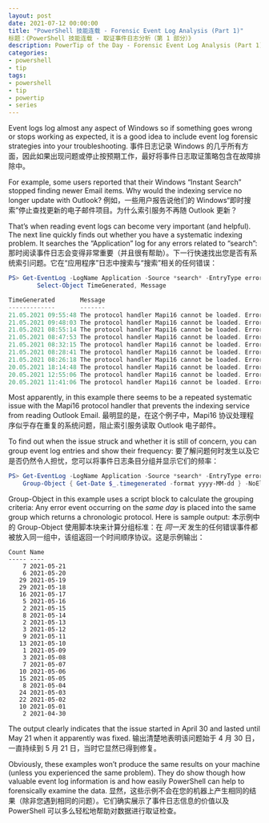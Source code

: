 ```yaml
---
layout: post
date: 2021-07-12 00:00:00
title: "PowerShell 技能连载 - Forensic Event Log Analysis (Part 1)"
标题：《PowerShell 技能连载 - 取证事件日志分析（第 1 部分）》
description: PowerTip of the Day - Forensic Event Log Analysis (Part 1)
categories:
- powershell
- tip
tags:
- powershell
- tip
- powertip
- series
---
```

Event logs log almost any aspect of Windows so if something goes wrong or stops working as expected, it is a good idea to include event log forensic strategies into your troubleshooting.
事件日志记录 Windows 的几乎所有方面，因此如果出现问题或停止按预期工作，最好将事件日志取证策略包含在故障排除中。

For example, some users reported that their Windows “Instant Search” stopped finding newer Email items. Why would the indexing service no longer update with Outlook?
例如，一些用户报告说他们的 Windows“即时搜索”停止查找更新的电子邮件项目。为什么索引服务不再随 Outlook 更新？

That’s when reading event logs can become very important (and helpful). The next line quickly finds out whether you have a systematic indexing problem. It searches the “Application” log for any errors related to “search”:
那时阅读事件日志会变得非常重要（并且很有帮助）。下一行快速找出您是否有系统索引问题。它在“应用程序”日志中搜索与“搜索”相关的任何错误：

```powershell
PS> Get-EventLog -LogName Application -Source *search* -EntryType error -Newest 10 |
        Select-Object TimeGenerated, Message

TimeGenerated       Message
-------------       -------
21.05.2021 09:55:48 The protocol handler Mapi16 cannot be loaded. Error description: (HRES...
21.05.2021 09:48:03 The protocol handler Mapi16 cannot be loaded. Error description: (HRES...
21.05.2021 08:55:14 The protocol handler Mapi16 cannot be loaded. Error description: (HRES...
21.05.2021 08:47:53 The protocol handler Mapi16 cannot be loaded. Error description: (HRES...
21.05.2021 08:32:15 The protocol handler Mapi16 cannot be loaded. Error description: (HRES...
21.05.2021 08:28:41 The protocol handler Mapi16 cannot be loaded. Error description: (HRES...
21.05.2021 08:26:18 The protocol handler Mapi16 cannot be loaded. Error description: (HRES...
20.05.2021 18:14:48 The protocol handler Mapi16 cannot be loaded. Error description: (HRES...
20.05.2021 12:55:06 The protocol handler Mapi16 cannot be loaded. Error description: (HRES...
20.05.2021 11:41:06 The protocol handler Mapi16 cannot be loaded. Error description: (HRES...
```

Most apparently, in this example there seems to be a repeated systematic issue with the Mapi16 protocol handler that prevents the indexing service from reading Outlook Email.
最明显的是，在这个例子中，Mapi16 协议处理程序似乎存在重复的系统问题，阻止索引服务读取 Outlook 电子邮件。

To find out when the issue struck and whether it is still of concern, you can group event log entries and show their frequency:
要了解问题何时发生以及它是否仍然令人担忧，您可以将事件日志条目分组并显示它们的频率：

```powershell
PS> Get-EventLog -LogName Application -Source *search* -EntryType error |
    Group-Object { Get-Date $_.timegenerated -format yyyy-MM-dd } -NoElement
```

Group-Object in this example uses a script block to calculate the grouping criteria: Any error event occurring on the *same day* is placed into the same group which returns a chronologic protocol. Here is sample output:
本示例中的 Group-Object 使用脚本块来计算分组标准：在 *同一天* 发生的任何错误事件都被放入同一组中，该组返回一个时间顺序协议。这是示例输出：

    Count Name
    ----- ----
        7 2021-05-21
        6 2021-05-20
       29 2021-05-19
       29 2021-05-18
       16 2021-05-17
        5 2021-05-16
        2 2021-05-15
        8 2021-05-14
        2 2021-05-13
        3 2021-05-12
        9 2021-05-11
       13 2021-05-10
        1 2021-05-09
        3 2021-05-08
        7 2021-05-07
       10 2021-05-06
       15 2021-05-05
        8 2021-05-04
       24 2021-05-03
       22 2021-05-02
       10 2021-05-01
        2 2021-04-30

The output clearly indicates that the issue started in April 30 and lasted until May 21 when it apparently was fixed.
输出清楚地表明该问题始于 4 月 30 日，一直持续到 5 月 21 日，当时它显然已得到修复。

Obviously, these examples won’t produce the same results on your machine (unless you experienced the same problem). They do show though how valuable event log information is and how easily PowerShell can help to forensically examine the data.
显然，这些示例不会在您的机器上产生相同的结果（除非您遇到相同的问题）。它们确实展示了事件日志信息的价值以及 PowerShell 可以多么轻松地帮助对数据进行取证检查。

<!--本文国际来源：[Forensic Event Log Analysis (Part 1)](https://community.idera.com/database-tools/powershell/powertips/b/tips/posts/forensic-event-log-analysis-part-1)-->

